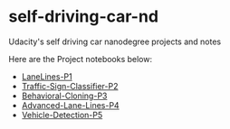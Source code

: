 # self-driving-car-nd
Udacity's self driving car nanodegree projects and notes

Here are the Project notebooks below:

* [LaneLines-P1](https://github.com/jaeoh2/self-driving-car-nd/tree/master/CarND-LaneLines-P1)
* [Traffic-Sign-Classifier-P2](https://github.com/jaeoh2/self-driving-car-nd/tree/master/CarND-Traffic-Sign-Classifier-Project-P2)
* [Behavioral-Cloning-P3](https://github.com/jaeoh2/self-driving-car-nd/tree/master/CarND-Behavioral-Cloning-P3)
* [Advanced-Lane-Lines-P4](https://github.com/jaeoh2/self-driving-car-nd/tree/master/CarND-Advanced-Lane-Lines-P4)
* [Vehicle-Detection-P5](https://github.com/jaeoh2/self-driving-car-nd/tree/master/CarND-Vehicle-Detection-P5)
